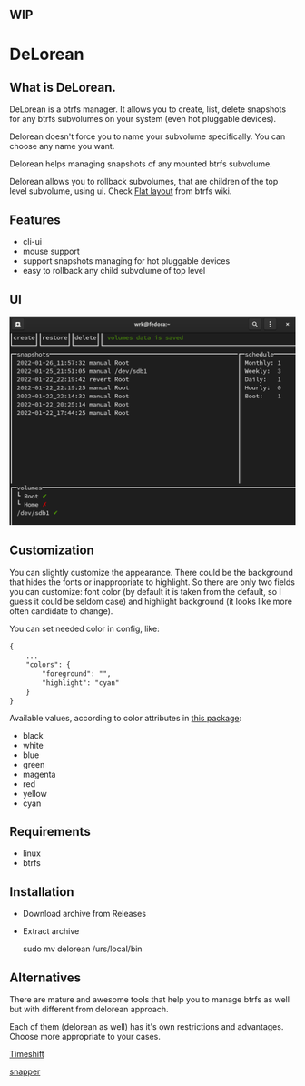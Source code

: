WIP
---

# DeLorean 

## What is DeLorean.

DeLorean is a btrfs manager. It allows you to create, list, delete snapshots for any btrfs subvolumes on your system (even hot pluggable devices).

Delorean doesn't force you to name your subvolume specifically. You can choose any name you want.

Delorean helps managing snapshots of any mounted btrfs subvolume.

Delorean allows you to rollback subvolumes, that are children of the top level subvolume, using ui. Check [Flat layout](https://btrfs.wiki.kernel.org/index.php/SysadminGuide#Flat) from btrfs wiki.

## Features

- cli-ui
- mouse support
- support snapshots managing for hot pluggable devices 
- easy to rollback any child subvolume of top level


## UI

<img src="assets/screen.png" width="700">

## Customization

You can slightly customize the appearance. There could be the background that hides the fonts or inappropriate to highlight.
So there are only two fields you can customize: font color (by default it is taken from the default, so I guess it could be seldom case) and highlight background (it looks like more often candidate to change).

You can set needed color in config, like:

    {
        ...
        "colors": {
            "foreground": "",
            "highlight": "cyan"
        }
    }


Available values, according to color attributes in [this package](https://github.com/jroimartin/gocui/blob/master/attribute.go):

- black
- white
- blue
- green
- magenta
- red
- yellow
- cyan


## Requirements

- linux
- btrfs

## Installation

- Download archive from Releases
- Extract archive

    sudo mv delorean /urs/local/bin

## Alternatives

There are mature and awesome tools that help you to manage btrfs as well but with different from delorean approach.

Each of them (delorean as well) has it's own restrictions and advantages. Choose more appropriate to your cases.

[Timeshift](https://github.com/teejee2008/timeshift)

[snapper](https://github.com/openSUSE/snapper) 